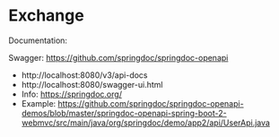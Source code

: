 # Exchange

Documentation:


Swagger: https://github.com/springdoc/springdoc-openapi

* http://localhost:8080/v3/api-docs
* http://localhost:8080/swagger-ui.html
* Info: https://springdoc.org/
* Example: https://github.com/springdoc/springdoc-openapi-demos/blob/master/springdoc-openapi-spring-boot-2-webmvc/src/main/java/org/springdoc/demo/app2/api/UserApi.java